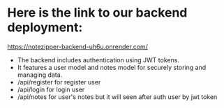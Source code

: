 # Here is the link to our backend deployment:
  https://notezipper-backend-uh6u.onrender.com/
  
- The backend includes authentication using JWT tokens.
- It features a user model and notes model for securely storing and managing data.
- /api/register for register user
- /api/login for login user
- /api/notes for user's notes but it will seen after auth user by jwt token
